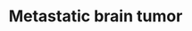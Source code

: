 ---
annotations:
- id: PW:0000013
  parent: disease pathway
  type: Pathway Ontology
  value: disease pathway
- id: DOID:14566
  parent: disease of cellular proliferation
  type: Disease Ontology
  value: disease of cellular proliferation
authors:
- Devi
- MaintBot
- Egonw
- Khanspers
- Elisa
- Mkutmon
- Eweitz
citedin:
- link: PMC4553261
  title: Integration of extracellular RNA profiling data using metadata, biomedical
    ontologies and Linked Data technologies (2015)
communities:
- Diseases
- ExRNA
- ExRNA
description: Interaction between microRNAs (miRNAs) and abnormal methylation to control
  metastasis. Tumor growth and metastasis formation through down regulation of their
  oncogenic targets such as MYC, E2F3 and cyclin-dependent kinase(CDK6).  Proteins
  on this pathway have targeted assays available via the [CPTAC Assay Portal](https://assays.cancer.gov/available_assays?wp_id=WP2249)
last-edited: 2025-03-08
ndex: 068c23c2-8b64-11eb-9e72-0ac135e8bacf
organisms:
- Homo sapiens
redirect_from:
- /index.php/Pathway:WP2249
- /instance/WP2249
- /instance/WP2249_r137733
revision: r137733
schema-jsonld:
- '@context': https://schema.org/
  '@id': https://wikipathways.github.io/pathways/WP2249.html
  '@type': Dataset
  creator:
    '@type': Organization
    name: WikiPathways
  description: Interaction between microRNAs (miRNAs) and abnormal methylation to
    control metastasis. Tumor growth and metastasis formation through down regulation
    of their oncogenic targets such as MYC, E2F3 and cyclin-dependent kinase(CDK6).  Proteins
    on this pathway have targeted assays available via the [CPTAC Assay Portal](https://assays.cancer.gov/available_assays?wp_id=WP2249)
  keywords:
  - CDC42
  - CDK6
  - E2F3
  - MIR29A
  - MIR29C
  - MIRLET7A1
  - MIRLET7A3
  - MIRLET7C
  - MIRLET7D
  - MIRLET7E
  - MIRLET7F1
  - MIRLET7G
  - MYC
  - PIK3R1
  - TP53
  license: CC0
  name: Metastatic brain tumor
seo: CreativeWork
title: Metastatic brain tumor
wpid: WP2249
---